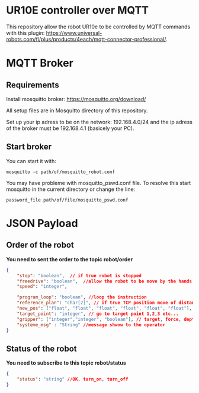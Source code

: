 # UR10E controller over MQTT
This repository allow the robot UR10e to be controlled by MQTT commands with this plugin:  https://www.universal-robots.com/fi/plus/products/4each/mqtt-connector-professional/.

# MQTT Broker
## Requirements
Install mosquitto broker: https://mosquitto.org/download/  

All setup files are in Mosquitto directory of this repository.

Set up your ip adress to be on the network: 192.168.4.0/24 and the ip adress of the broker must be 192.168.4.1 (basicely your PC).

## Start broker
You can start it with:

```
mosquitto -c path/of/mosquitto_robot.conf
```

You may have probleme with mosquitto_pswd.conf file. To resolve this start mosquitto in the current directory or change the line:
```
password_file path/of/file/mosquitto_pswd.conf
``` 

# JSON Payload

## Order of the robot
**You need to sent the order to the topic robot/order**

```json
{
    "stop": "boolean",  // if true robot is stopped
    "freedrive": "boolean",  //allow the robot to be move by the hands of operator
    "speed": "integer",

    "program_loop": "boolean", //loop the instruction
    "reference_plan": "char[2]", // if true TCP position move of distance
    "new_pos": ["float", "float", "float", "float", "float", "float"], // X,Y,Z,Rx,Ry,Rz of reference plan
    "target_point": "integer", // go to target point 1,2,3 etc...
    "gripper": ["integer","integer", "boolean"], // target, force, depth compensation    
    "systeme_msg" : "String" //message shwow to the operator
}
```
## Status of the robot
**You need to subscribe to this topic robot/status**

```json
{
    "status": "string" //OK, turn_on, turn_off
}
```